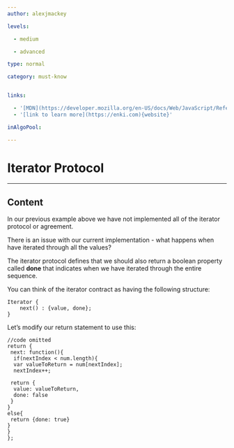 ```yaml
---
author: alexjmackey

levels:

  - medium

  - advanced

type: normal

category: must-know


links:

  - '[MDN](https://developer.mozilla.org/en-US/docs/Web/JavaScript/Reference/Iteration_protocols){website}'
  - '[link to learn more](https://enki.com){website}'

inAlgoPool:

---
```


# Iterator Protocol

---
## Content

In our previous example above we have not implemented all of the iterator protocol or agreement. 

There is an issue with our current implementation - what happens when have iterated through all the values?

The iterator protocol defines that we should also return a boolean property called **done** that indicates when we have iterated through the entire sequence.

You can think of the iterator contract as having the following structure:

```
Iterator {
    next() : {value, done};
}
```

Let’s modify our return statement to use this:

```
//code omitted
return {
 next: function(){
  if(nextIndex < num.length){
  var valueToReturn = num[nextIndex];
  nextIndex++;

 return {
  value: valueToReturn,
  done: false
 }
}
else{
 return {done: true}
}
}
};
```

